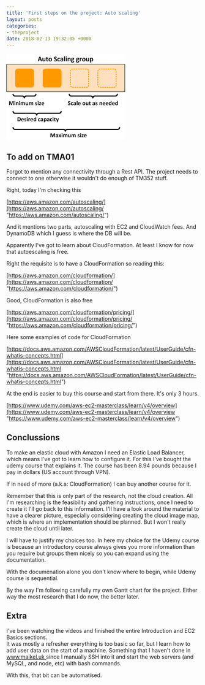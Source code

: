 ```yaml
---
title: 'First steps on the project: Auto scaling'
layout: posts
categories:
- theproject
date: 2018-02-13 19:32:05 +0000
---
```

![](/uploads/2018/02/13/as-basic-diagram.png)

## To add on TMA01

Forgot to mention any connectivity through a Rest API. The project needs to connect to one otherwise it wouldn't do enough of TM352 stuff.

Right, today I'm checking this

[https://aws.amazon.com/autoscaling/](https://aws.amazon.com/autoscaling/ "https://aws.amazon.com/autoscaling/")

And it mentions two parts, autoscaling with EC2 and CloudWatch fees. And DynamoDB which I guess is where the DB will be.

Apparently I've got to learn about CloudFormation. At least I know for now that autoescaling is free.

Right the requisite is to have a CloudFormation so reading this:

[https://aws.amazon.com/cloudformation/](https://aws.amazon.com/cloudformation/ "https://aws.amazon.com/cloudformation/")

Good, CloudFormation is also free

[https://aws.amazon.com/cloudformation/pricing/](https://aws.amazon.com/cloudformation/pricing/ "https://aws.amazon.com/cloudformation/pricing/")

Here some examples of code for CloudFormation

[https://docs.aws.amazon.com/AWSCloudFormation/latest/UserGuide/cfn-whatis-concepts.html](https://docs.aws.amazon.com/AWSCloudFormation/latest/UserGuide/cfn-whatis-concepts.html "https://docs.aws.amazon.com/AWSCloudFormation/latest/UserGuide/cfn-whatis-concepts.html")

At the end is easier to buy this course and start from there. It's only 3 hours.

[https://www.udemy.com/aws-ec2-masterclass/learn/v4/overview](https://www.udemy.com/aws-ec2-masterclass/learn/v4/overview "https://www.udemy.com/aws-ec2-masterclass/learn/v4/overview")

## Conclussions

To make an elastic cloud with Amazon I need an Elastic Load Balancer, which means I've got to learn how to configure it. For this I've bought the udemy course that explains it. The course has been 8.94 pounds because I pay in dollars (US account through VPN).

If in need of more (a.k.a: CloudFormation) I can buy another course for it.

Remember that this is only part of the research, not the cloud creation. All I'm researching is the feasibility and gathering instructions, once I need to create it I'll go back to this information. I'll have a look around the material to have a clearer picture, especially considering creating the cloud image map, which is where an implementation should be planned. But I won't really create the cloud until later.

I will have to justify my choices too. In here my choice for the Udemy course is because an introductory course always gives you more information than you require but groups them nicely so you can expand using the documentation.

With the documenation alone you don't know where to begin, while Udemy course is sequential.

By the way I'm following carefully my own Gantt chart for the project. Either way the most research that I do now, the better later.

## Extra

I've been watching the videos and finished the entire Introduction and EC2 Basics sections.   
It was mostly a refresher everything is too basic so far, but I learn how to add user data on the start of a machine. Something that I haven't done in [www.maikel.uk ](www.maikel.uk  "www.maikel.uk ")since I manually SSH into it and start the web servers (and MySQL, and node, etc) with bash commands. 

With this, that bit can be automatised. 
